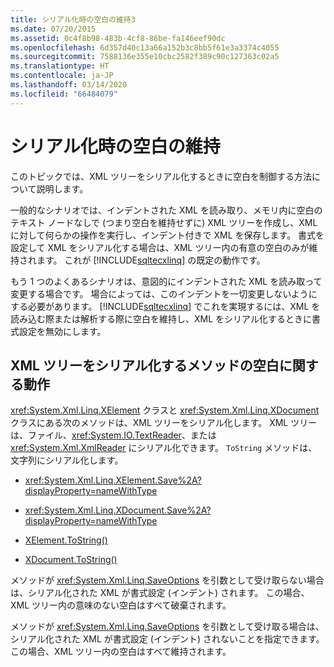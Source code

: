 ```yaml
---
title: シリアル化時の空白の維持3
ms.date: 07/20/2015
ms.assetid: 0c4f8b98-483b-4cf8-86be-fa146eef90dc
ms.openlocfilehash: 6d357d40c13a66a152b3c8bb5f61e3a3374c4055
ms.sourcegitcommit: 7588136e355e10cbc2582f389c90c127363c02a5
ms.translationtype: HT
ms.contentlocale: ja-JP
ms.lasthandoff: 03/14/2020
ms.locfileid: "66484079"
---
```

# <a name="preserving-white-space-while-serializing"></a>シリアル化時の空白の維持
このトピックでは、XML ツリーをシリアル化するときに空白を制御する方法について説明します。  
  
 一般的なシナリオでは、インデントされた XML を読み取り、メモリ内に空白のテキスト ノードなしで (つまり空白を維持せずに) XML ツリーを作成し、XML に対して何らかの操作を実行し、インデント付きで XML を保存します。 書式を設定して XML をシリアル化する場合は、XML ツリー内の有意の空白のみが維持されます。 これが [!INCLUDE[sqltecxlinq](~/includes/sqltecxlinq-md.md)] の既定の動作です。  
  
 もう 1 つのよくあるシナリオは、意図的にインデントされた XML を読み取って変更する場合です。 場合によっては、このインデントを一切変更しないようにする必要があります。 [!INCLUDE[sqltecxlinq](~/includes/sqltecxlinq-md.md)] でこれを実現するには、XML を読み込む際または解析する際に空白を維持し、XML をシリアル化するときに書式設定を無効にします。  
  
## <a name="white-space-behavior-of-methods-that-serialize-xml-trees"></a>XML ツリーをシリアル化するメソッドの空白に関する動作  
 <xref:System.Xml.Linq.XElement> クラスと <xref:System.Xml.Linq.XDocument> クラスにある次のメソッドは、XML ツリーをシリアル化します。 XML ツリーは、ファイル、<xref:System.IO.TextReader>、または <xref:System.Xml.XmlReader> にシリアル化できます。 `ToString` メソッドは、文字列にシリアル化します。  
  
- <xref:System.Xml.Linq.XElement.Save%2A?displayProperty=nameWithType>  
  
- <xref:System.Xml.Linq.XDocument.Save%2A?displayProperty=nameWithType>  
  
- [XElement.ToString()](xref:System.Xml.Linq.XNode.ToString%2A?displayProperty=nameWithType)
  
- [XDocument.ToString()](xref:System.Xml.Linq.XNode.ToString%2A?displayProperty=nameWithType)
  
 メソッドが <xref:System.Xml.Linq.SaveOptions> を引数として受け取らない場合は、シリアル化された XML が書式設定 (インデント) されます。 この場合、XML ツリー内の意味のない空白はすべて破棄されます。  
  
 メソッドが <xref:System.Xml.Linq.SaveOptions> を引数として受け取る場合は、シリアル化された XML が書式設定 (インデント) されないことを指定できます。 この場合、XML ツリー内の空白はすべて維持されます。  
